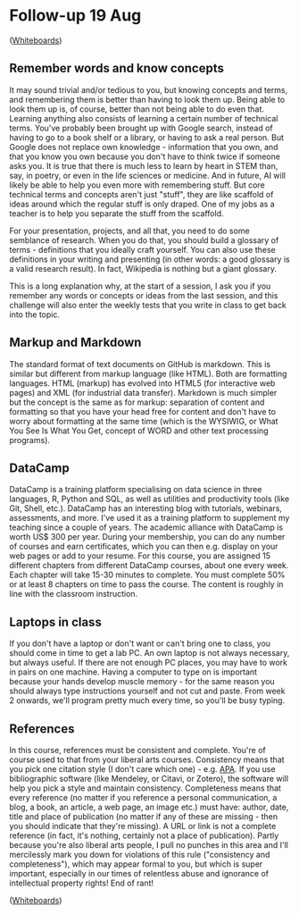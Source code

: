 
# Follow-up 19 Aug

([Whiteboards](https://drive.google.com/drive/folders/18vQJNIoLDSlADEF1tu5pwuHUVwVq6Xay?usp=sharing))


## Remember words and know concepts

It may sound trivial and/or tedious to you, but knowing concepts
and terms, and remembering them is better than having to look them
up. Being able to look them up is, of course, better than not
being able to do even that. Learning anything also consists of
learning a certain number of technical terms. You've probably been
brought up with Google search, instead of having to go to a book
shelf or a library, or having to ask a real person. But Google
does not replace own knowledge - information that you own, and
that you know you own because you don't have to think twice if
someone asks you. It is true that there is much less to learn by
heart in STEM than, say, in poetry, or even in the life sciences
or medicine. And in future, AI will likely be able to help you
even more with remembering stuff. But core technical terms and
concepts aren't just "stuff", they are like scaffold of ideas
around which the regular stuff is only draped. One of my jobs as a
teacher is to help you separate the stuff from the scaffold.

For your presentation, projects, and all that, you need to do some
semblance of research. When you do that, you should build a
glossary of terms - definitions that you ideally craft
yourself. You can also use these definitions in your writing and
presenting (in other words: a good glossary is a valid research
result). In fact, Wikipedia is nothing but a giant glossary.

This is a long explanation why, at the start of a session, I ask
you if you remember any words or concepts or ideas from the last
session, and this challenge will also enter the weekly tests that
you write in class to get back into the topic.


## Markup and Markdown

The standard format of text documents on GitHub is markdown. This
is similar but different from markup language (like HTML). Both
are formatting languages. HTML (markup) has evolved into HTML5
(for interactive web pages) and XML (for industrial data
transfer). Markdown is much simpler but the concept is the same as
for markup: separation of content and formatting so that you have
your head free for content and don't have to worry about
formatting at the same time (which is the WYSIWIG, or What You See
Is What You Get, concept of WORD and other text processing
programs).


## DataCamp

DataCamp is a training platform specialising on data science in
three languages, R, Python and SQL, as well as utilities and
productivity tools (like Git, Shell, etc.). DataCamp has an
interesting blog with tutorials, webinars, assessments, and
more. I've used it as a training platform to supplement my
teaching since a couple of years. The academic alliance with
DataCamp is worth US$ 300 per year. During your membership, you
can do any number of courses and earn certificates, which you can
then e.g. display on your web pages or add to your resume. For
this course, you are assigned 15 different chapters from different
DataCamp courses, about one every week. Each chapter will take
15-30 minutes to complete. You must complete 50% or at least 8
chapters on time to pass the course. The content is roughly in
line with the classroom instruction.


## Laptops in class

If you don't have a laptop or don't want or can't bring one to
class, you should come in time to get a lab PC. An own laptop is
not always necessary, but always useful. If there are not enough
PC places, you may have to work in pairs on one machine. Having a
computer to type on is important because your hands develop muscle
memory - for the same reason you should always type instructions
yourself and not cut and paste. From week 2 onwards, we'll program
pretty much every time, so you'll be busy typing.


## References

In this course, references must be consistent and complete. You're
of course used to that from your liberal arts courses. Consistency
means that you pick one citation style (I don't care which one) -
e.g. [APA](https://apastyle.apa.org/). If you use bibliographic software (like Mendeley, or
Citavi, or Zotero), the software will help you pick a style and
maintain consistency. Completeness means that every reference (no
matter if you reference a personal communication, a blog, a book,
an article, a web page, an image etc.) must have: author, date,
title and place of publication (no matter if any of these are
missing - then you should indicate that they're missing). A URL or
link is not a complete reference (in fact, it's nothing, certainly
not a place of publication). Partly because you're also liberal
arts people, I pull no punches in this area and I'll mercilessly
mark you down for violations of this rule ("consistency and
completeness"), which may appear formal to you, but which is super
important, especially in our times of relentless abuse and
ignorance of intellectual property rights! End of rant!

([Whiteboards](https://drive.google.com/drive/folders/18vQJNIoLDSlADEF1tu5pwuHUVwVq6Xay?usp=sharing))

